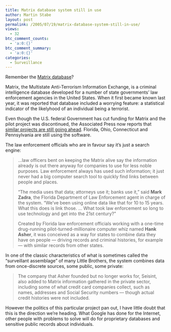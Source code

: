 ```yaml
---
title: Matrix database system still in use
author: Martin Stabe
layout: post
permalink: /2005/07/19/matrix-database-system-still-in-use/
views:
  - 32
btc_comment_counts:
  - 'a:0:{}'
btc_comment_summary:
  - 'a:0:{}'
categories:
  - Surveillance
---
```

Remember the [Matrix database][1]?

Matrix, the Multistate Anti-Terrorism Information Exchange, is a criminal intelligence database developed for a number of state governments&rsquo; law enforcement agencies in the United States. When it first became known last year, it was reported that database included a worrying feature: a statistical indicator of the likelyhood of an individual being a terrorist.

Even though the U.S. federal Government has cut funding for Matrix and the pilot project was discontinued, the Associated Press now reports that [similar projects are still going ahead][2]. Florida, Ohio, Connecticut and Pennsylvania are still using the software. 

The law enforcement officials who are in favour say it&rsquo;s just a search engine:

> &#8230;law officers bent on keeping the Matrix alive say the information already is out there anyway for companies to use for less noble purposes. Law enforcement always has used such information; it just never had a big computer search tool to quickly find links between people and places.
> 
> &ldquo;The media uses that data; attorneys use it; banks use it,&rdquo; said **Mark Zadra**, the Florida Department of Law Enforcement agent in charge of the system. &ldquo;We&rsquo;ve been using online data like that for 10 to 15 years. What this does is link those. &#8230; What took law enforcement so long to use technology and get into the 21st century?&rdquo;
> 
> Created by Florida law enforcement officials working with a one-time drug-running pilot-turned-millionaire computer whiz named **Hank Asher**, it was conceived as a way for states to combine data they have on people &mdash; driving records and criminal histories, for example &mdash; with similar records from other states.

In one of the classic characteristics of what is sometimes called the &ldquo;surveillant assemblage&rdquo; of many Little Brothers, the system combines data from once-discrete sources, some public, some private:

> The company that Asher founded but no longer works for, Seisint, also added to Matrix information gathered in the private sector, including some of what credit card companies collect, such as names, addresses and Social Security numbers &mdash; though actual credit histories were not included.

However the politics of this particular project pan out, I have little doubt that this is the direction we&rsquo;re heading. What Google has done for the Internet, other people with problems to solve will do for proprietary databases and sensitive public records about individuals.

 [1]: http://www.martinstabe.com/blog/archives/2004/05/while_the_uk_de.php
 [2]: http://www.chron.com/cs/CDA/ssistory.mpl/nation/3268471 "HoustonChronicle.com - States pushing for use of database of public info"